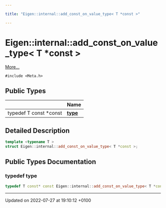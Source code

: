 ```yaml
---

title: "Eigen::internal::add_const_on_value_type< T *const >"

---
```


# Eigen::internal::add_const_on_value_type< T *const >



 [More...](#detailed-description)


`#include <Meta.h>`

## Public Types

|                | Name           |
| -------------- | -------------- |
| typedef T const  *const | **[type](http://example.org/classes/structeigen_1_1internal_1_1add__const__on__value__type_3_01t_01_5const_01_4/#typedef-type)**  |

## Detailed Description

```cpp
template <typename T >
struct Eigen::internal::add_const_on_value_type< T *const >;
```

## Public Types Documentation

### typedef type

```cpp
typedef T const* const Eigen::internal::add_const_on_value_type< T *const >::type;
```


-------------------------------

Updated on 2022-07-27 at 19:10:12 +0100